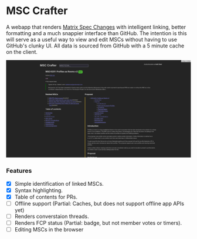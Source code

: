 # MSC Crafter

A webapp that renders [Matrix Spec Changes](https://spec.matrix.org/proposals/) with intelligent linking, better formatting
and a much snappier interface than GitHub. The intention is this will serve as a useful way to view and edit MSCs without
having to use GitHub's clunky UI. All data is sourced from GitHub with a 5 minute cache on the client.

![basic rendering of MSC4201](image.png)


### Features

- [x] Simple identification of linked MSCs.
- [x] Syntax highlighting.
- [x] Table of contents for PRs.
- [ ] Offline support (Partial: Caches, but does not support offline app APIs yet)
- [ ] Renders converstaion threads.
- [ ] Renders FCP status (Partial: badge, but not member votes or timers).
- [ ] Editing MSCs in the browser
